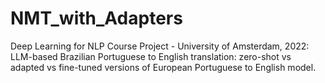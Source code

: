 # NMT_with_Adapters
Deep Learning for NLP Course Project - University of Amsterdam, 2022: LLM-based Brazilian Portuguese to English translation: zero-shot vs adapted vs fine-tuned versions of European Portuguese to English model.
